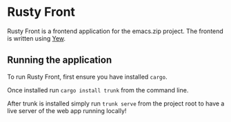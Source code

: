 # Rusty Front

Rusty Front is a frontend application for the emacs.zip project. The frontend is written using [Yew](https://yew.rs/).

## Running the application

To run Rusty Front, first ensure you have installed `cargo`.

Once installed run `cargo install trunk` from the command line.

After trunk is installed simply run `trunk serve` from the project root to have a live server of the web app running locally!
